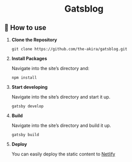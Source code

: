 <h1 align="center">
  Gatsblog
</h1>

## 🚀 How to use

1.  **Clone the Repository**

    ```shell
    git clone https://github.com/the-akira/gatsblog.git
    ```

2.  **Install Packages**

    Navigate into the site’s directory and:

    ```shell
    npm install
    ```

3.  **Start developing**

    Navigate into the site’s directory and start it up.

    ```shell
    gatsby develop
    ```
    
4.  **Build**

    Navigate into the site’s directory and build it up.

    ```shell
    gatsby build
    ```

5.  **Deploy**

    You can easily deploy the static content to [Netlify](https://www.netlify.com/)
